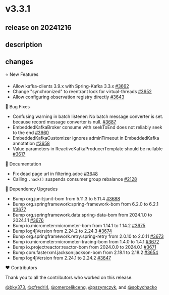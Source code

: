 # v3.3.1

## release on 20241216

## description

## changes

⭐ New Features

* Allow kafka-clients 3.9.x with Spring-Kafka 3.3.x <a href="https://github.com/spring-projects/spring-kafka/issues/3662" data-hovercard-type="issue" data-hovercard-url="/spring-projects/spring-kafka/issues/3662/hovercard">#3662</a>
* Change "synchronized" to reentrant lock for virtual-threads <a href="https://github.com/spring-projects/spring-kafka/pull/3652" data-hovercard-type="pull_request" data-hovercard-url="/spring-projects/spring-kafka/pull/3652/hovercard">#3652</a>
* Allow configuring observation registry directly <a href="https://github.com/spring-projects/spring-kafka/pull/3643" data-hovercard-type="pull_request" data-hovercard-url="/spring-projects/spring-kafka/pull/3643/hovercard">#3643</a>

🐞 Bug Fixes

* Confusing warning in batch listener: No batch message converter is set. because record message converter is null. <a href="https://github.com/spring-projects/spring-kafka/issues/3687" data-hovercard-type="issue" data-hovercard-url="/spring-projects/spring-kafka/issues/3687/hovercard">#3687</a>
* EmbeddedKafkaBroker consume with seekToEnd does not reliably seek to the end <a href="https://github.com/spring-projects/spring-kafka/issues/3660" data-hovercard-type="issue" data-hovercard-url="/spring-projects/spring-kafka/issues/3660/hovercard">#3660</a>
* EmbeddedKafkaCustomizer ignores adminTimeout in EmbeddedKafka annotation <a href="https://github.com/spring-projects/spring-kafka/issues/3658" data-hovercard-type="issue" data-hovercard-url="/spring-projects/spring-kafka/issues/3658/hovercard">#3658</a>
* Value parameters in ReactiveKafkaProducerTemplate should be nullable <a href="https://github.com/spring-projects/spring-kafka/issues/3617" data-hovercard-type="issue" data-hovercard-url="/spring-projects/spring-kafka/issues/3617/hovercard">#3617</a>

📔 Documentation

* Fix dead page url in filtering.adoc <a href="https://github.com/spring-projects/spring-kafka/pull/3648" data-hovercard-type="pull_request" data-hovercard-url="/spring-projects/spring-kafka/pull/3648/hovercard">#3648</a>
* Calling <code>.nack()</code> suspends consumer group rebalance <a href="https://github.com/spring-projects/spring-kafka/issues/2128" data-hovercard-type="issue" data-hovercard-url="/spring-projects/spring-kafka/issues/2128/hovercard">#2128</a>

🔨 Dependency Upgrades

* Bump org.junit:junit-bom from 5.11.3 to 5.11.4 <a href="https://github.com/spring-projects/spring-kafka/pull/3688" data-hovercard-type="pull_request" data-hovercard-url="/spring-projects/spring-kafka/pull/3688/hovercard">#3688</a>
* Bump org.springframework:spring-framework-bom from 6.2.0 to 6.2.1 <a href="https://github.com/spring-projects/spring-kafka/pull/3677" data-hovercard-type="pull_request" data-hovercard-url="/spring-projects/spring-kafka/pull/3677/hovercard">#3677</a>
* Bump org.springframework.data:spring-data-bom from 2024.1.0 to 2024.1.1 <a href="https://github.com/spring-projects/spring-kafka/pull/3676" data-hovercard-type="pull_request" data-hovercard-url="/spring-projects/spring-kafka/pull/3676/hovercard">#3676</a>
* Bump io.micrometer:micrometer-bom from 1.14.1 to 1.14.2 <a href="https://github.com/spring-projects/spring-kafka/pull/3675" data-hovercard-type="pull_request" data-hovercard-url="/spring-projects/spring-kafka/pull/3675/hovercard">#3675</a>
* Bump log4jVersion from 2.24.2 to 2.24.3 <a href="https://github.com/spring-projects/spring-kafka/pull/3674" data-hovercard-type="pull_request" data-hovercard-url="/spring-projects/spring-kafka/pull/3674/hovercard">#3674</a>
* Bump org.springframework.retry:spring-retry from 2.0.10 to 2.0.11 <a href="https://github.com/spring-projects/spring-kafka/pull/3673" data-hovercard-type="pull_request" data-hovercard-url="/spring-projects/spring-kafka/pull/3673/hovercard">#3673</a>
* Bump io.micrometer:micrometer-tracing-bom from 1.4.0 to 1.4.1 <a href="https://github.com/spring-projects/spring-kafka/pull/3672" data-hovercard-type="pull_request" data-hovercard-url="/spring-projects/spring-kafka/pull/3672/hovercard">#3672</a>
* Bump io.projectreactor:reactor-bom from 2024.0.0 to 2024.0.1 <a href="https://github.com/spring-projects/spring-kafka/pull/3671" data-hovercard-type="pull_request" data-hovercard-url="/spring-projects/spring-kafka/pull/3671/hovercard">#3671</a>
* Bump com.fasterxml.jackson:jackson-bom from 2.18.1 to 2.18.2 <a href="https://github.com/spring-projects/spring-kafka/pull/3654" data-hovercard-type="pull_request" data-hovercard-url="/spring-projects/spring-kafka/pull/3654/hovercard">#3654</a>
* Bump log4jVersion from 2.24.1 to 2.24.2 <a href="https://github.com/spring-projects/spring-kafka/pull/3647" data-hovercard-type="pull_request" data-hovercard-url="/spring-projects/spring-kafka/pull/3647/hovercard">#3647</a>

❤️ Contributors

Thank you to all the contributors who worked on this release:

<a class="user-mention notranslate" data-hovercard-type="user" data-hovercard-url="/users/bky373/hovercard" data-octo-click="hovercard-link-click" data-octo-dimensions="link_type:self" href="https://github.com/bky373">@bky373</a>, <a class="user-mention notranslate" data-hovercard-type="user" data-hovercard-url="/users/cfredri4/hovercard" data-octo-click="hovercard-link-click" data-octo-dimensions="link_type:self" href="https://github.com/cfredri4">@cfredri4</a>, <a class="user-mention notranslate" data-hovercard-type="user" data-hovercard-url="/users/omercelikceng/hovercard" data-octo-click="hovercard-link-click" data-octo-dimensions="link_type:self" href="https://github.com/omercelikceng">@omercelikceng</a>, <a class="user-mention notranslate" data-hovercard-type="user" data-hovercard-url="/users/pszymczyk/hovercard" data-octo-click="hovercard-link-click" data-octo-dimensions="link_type:self" href="https://github.com/pszymczyk">@pszymczyk</a>, and <a class="user-mention notranslate" data-hovercard-type="user" data-hovercard-url="/users/sobychacko/hovercard" data-octo-click="hovercard-link-click" data-octo-dimensions="link_type:self" href="https://github.com/sobychacko">@sobychacko</a>

